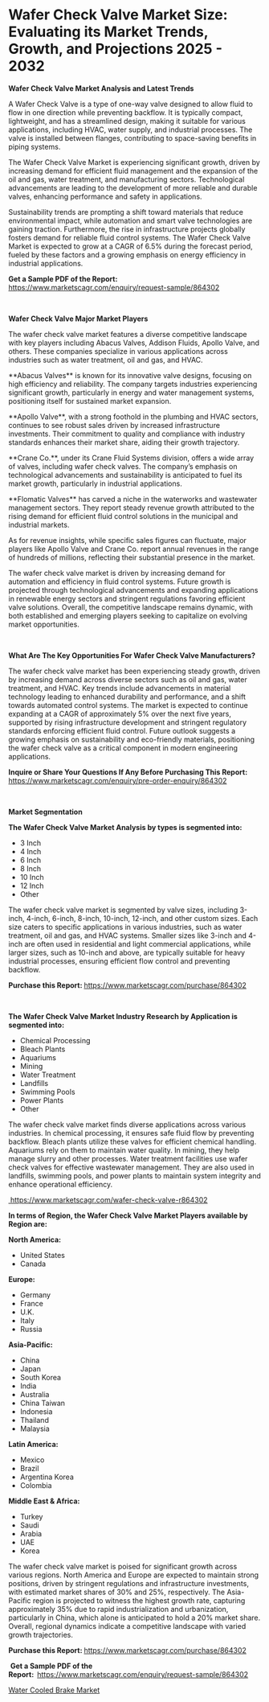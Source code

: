 <p><h1>Wafer Check Valve Market Size: Evaluating its Market Trends, Growth, and Projections 2025 - 2032</h1></p><p><strong>Wafer Check Valve Market Analysis and Latest Trends</strong></p>
<p><p>A Wafer Check Valve is a type of one-way valve designed to allow fluid to flow in one direction while preventing backflow. It is typically compact, lightweight, and has a streamlined design, making it suitable for various applications, including HVAC, water supply, and industrial processes. The valve is installed between flanges, contributing to space-saving benefits in piping systems. </p><p>The Wafer Check Valve Market is experiencing significant growth, driven by increasing demand for efficient fluid management and the expansion of the oil and gas, water treatment, and manufacturing sectors. Technological advancements are leading to the development of more reliable and durable valves, enhancing performance and safety in applications. </p><p>Sustainability trends are prompting a shift toward materials that reduce environmental impact, while automation and smart valve technologies are gaining traction. Furthermore, the rise in infrastructure projects globally fosters demand for reliable fluid control systems. The Wafer Check Valve Market is expected to grow at a CAGR of 6.5% during the forecast period, fueled by these factors and a growing emphasis on energy efficiency in industrial applications.</p></p>
<p><strong>Get a Sample PDF of the Report:&nbsp;</strong> <a href="https://www.marketscagr.com/enquiry/request-sample/864302?utm_campaign=1911&utm_medium=2&utm_source=Github&utm_content=ia&utm_term=20022025&utm_id=wafer-check-valve">https://www.marketscagr.com/enquiry/request-sample/864302</a></p>
<p>&nbsp;</p>
<p><strong>Wafer Check Valve Major Market Players</strong></p>
<p><p>The wafer check valve market features a diverse competitive landscape with key players including Abacus Valves, Addison Fluids, Apollo Valve, and others. These companies specialize in various applications across industries such as water treatment, oil and gas, and HVAC.</p><p>**Abacus Valves** is known for its innovative valve designs, focusing on high efficiency and reliability. The company targets industries experiencing significant growth, particularly in energy and water management systems, positioning itself for sustained market expansion.</p><p>**Apollo Valve**, with a strong foothold in the plumbing and HVAC sectors, continues to see robust sales driven by increased infrastructure investments. Their commitment to quality and compliance with industry standards enhances their market share, aiding their growth trajectory.</p><p>**Crane Co.**, under its Crane Fluid Systems division, offers a wide array of valves, including wafer check valves. The company’s emphasis on technological advancements and sustainability is anticipated to fuel its market growth, particularly in industrial applications.</p><p>**Flomatic Valves** has carved a niche in the waterworks and wastewater management sectors. They report steady revenue growth attributed to the rising demand for efficient fluid control solutions in the municipal and industrial markets.</p><p>As for revenue insights, while specific sales figures can fluctuate, major players like Apollo Valve and Crane Co. report annual revenues in the range of hundreds of millions, reflecting their substantial presence in the market.</p><p>The wafer check valve market is driven by increasing demand for automation and efficiency in fluid control systems. Future growth is projected through technological advancements and expanding applications in renewable energy sectors and stringent regulations favoring efficient valve solutions. Overall, the competitive landscape remains dynamic, with both established and emerging players seeking to capitalize on evolving market opportunities.</p></p>
<p>&nbsp;</p>
<p><strong>What Are The Key Opportunities For Wafer Check Valve Manufacturers?</strong></p>
<p><p>The wafer check valve market has been experiencing steady growth, driven by increasing demand across diverse sectors such as oil and gas, water treatment, and HVAC. Key trends include advancements in material technology leading to enhanced durability and performance, and a shift towards automated control systems. The market is expected to continue expanding at a CAGR of approximately 5% over the next five years, supported by rising infrastructure development and stringent regulatory standards enforcing efficient fluid control. Future outlook suggests a growing emphasis on sustainability and eco-friendly materials, positioning the wafer check valve as a critical component in modern engineering applications.</p></p>
<p><strong>Inquire or Share Your Questions If Any Before Purchasing This Report:</strong> <a href="https://www.marketscagr.com/enquiry/pre-order-enquiry/864302?utm_campaign=1911&utm_medium=2&utm_source=Github&utm_content=ia&utm_term=20022025&utm_id=wafer-check-valve">https://www.marketscagr.com/enquiry/pre-order-enquiry/864302</a></p>
<p>&nbsp;</p>
<p><strong>Market Segmentation</strong></p>
<p><strong>The Wafer Check Valve Market Analysis by types is segmented into:</strong></p>
<p><ul><li>3 Inch</li><li>4 Inch</li><li>6 Inch</li><li>8 Inch</li><li>10 Inch</li><li>12 Inch</li><li>Other</li></ul></p>
<p><p>The wafer check valve market is segmented by valve sizes, including 3-inch, 4-inch, 6-inch, 8-inch, 10-inch, 12-inch, and other custom sizes. Each size caters to specific applications in various industries, such as water treatment, oil and gas, and HVAC systems. Smaller sizes like 3-inch and 4-inch are often used in residential and light commercial applications, while larger sizes, such as 10-inch and above, are typically suitable for heavy industrial processes, ensuring efficient flow control and preventing backflow.</p></p>
<p><strong>Purchase this Report:&nbsp;</strong><a href="https://www.marketscagr.com/purchase/864302?utm_campaign=1911&utm_medium=2&utm_source=Github&utm_content=ia&utm_term=20022025&utm_id=wafer-check-valve">https://www.marketscagr.com/purchase/864302</a></p>
<p>&nbsp;</p>
<p><strong>The Wafer Check Valve Market Industry Research by Application is segmented into:</strong></p>
<p><ul><li>Chemical Processing</li><li>Bleach Plants</li><li>Aquariums</li><li>Mining</li><li>Water Treatment</li><li>Landfills</li><li>Swimming Pools</li><li>Power Plants</li><li>Other</li></ul></p>
<p><p>The wafer check valve market finds diverse applications across various industries. In chemical processing, it ensures safe fluid flow by preventing backflow. Bleach plants utilize these valves for efficient chemical handling. Aquariums rely on them to maintain water quality. In mining, they help manage slurry and other processes. Water treatment facilities use wafer check valves for effective wastewater management. They are also used in landfills, swimming pools, and power plants to maintain system integrity and enhance operational efficiency.</p></p>
<p><a href="https://www.marketscagr.com/wafer-check-valve-r864302?utm_campaign=1911&utm_medium=2&utm_source=Github&utm_content=ia&utm_term=20022025&utm_id=wafer-check-valve">&nbsp;https://www.marketscagr.com/wafer-check-valve-r864302</a></p>
<p><strong>In terms of Region, the Wafer Check Valve Market Players available by Region are:</strong></p>
<p>
    <p> <strong> North America: </strong>
        <ul>
            <li>United States</li>
            <li>Canada</li>
        </ul>
        </p> 
    <p> <strong> Europe: </strong>
        <ul>
            <li>Germany</li>
            <li>France</li>
            <li>U.K.</li>
            <li>Italy</li>
            <li>Russia</li>
        </ul>
        </p> 
    <p> <strong> Asia-Pacific: </strong>
        <ul>
            <li>China</li>
            <li>Japan</li>
            <li>South Korea</li>
            <li>India</li>
            <li>Australia</li>
            <li>China Taiwan</li>
            <li>Indonesia</li>
            <li>Thailand</li>
            <li>Malaysia</li>
        </ul>
        </p> 
    <p> <strong> Latin America: </strong>
        <ul>
            <li>Mexico</li>
            <li>Brazil</li>
            <li>Argentina Korea</li>
            <li>Colombia</li>
        </ul>
        </p> 
    <p> <strong> Middle East & Africa: </strong>
        <ul>
            <li>Turkey</li>
            <li>Saudi</li>
            <li>Arabia</li>
            <li>UAE</li>
            <li>Korea</li>
        </ul>
    </p>
    </p>
<p><p>The wafer check valve market is poised for significant growth across various regions. North America and Europe are expected to maintain strong positions, driven by stringent regulations and infrastructure investments, with estimated market shares of 30% and 25%, respectively. The Asia-Pacific region is projected to witness the highest growth rate, capturing approximately 35% due to rapid industrialization and urbanization, particularly in China, which alone is anticipated to hold a 20% market share. Overall, regional dynamics indicate a competitive landscape with varied growth trajectories.</p></p>
<p><strong>Purchase this Report: </strong><a href="https://www.marketscagr.com/purchase/864302?utm_campaign=1911&utm_medium=2&utm_source=Github&utm_content=ia&utm_term=20022025&utm_id=wafer-check-valve">https://www.marketscagr.com/purchase/864302</a></p>
<p>&nbsp;<strong>Get a Sample PDF of the Report:&nbsp;&nbsp;</strong><a href="https://www.marketscagr.com/enquiry/request-sample/864302?utm_campaign=1911&utm_medium=2&utm_source=Github&utm_content=ia&utm_term=20022025&utm_id=wafer-check-valve">https://www.marketscagr.com/enquiry/request-sample/864302</a></p>
<p><strong></strong></p>
<p><p><a href="https://github.com/mauripalmi/Market-Research-Report-List-6/blob/main/water-cooled-brake-market.md?utm_campaign=1911&utm_medium=2&utm_source=Github&utm_content=ia&utm_term=20022025&utm_id=wafer-check-valve">Water Cooled Brake Market</a></p></p>